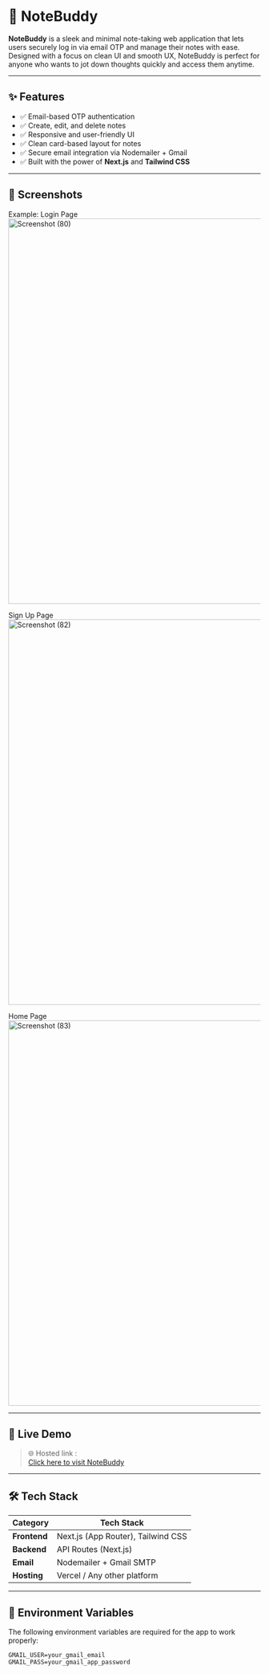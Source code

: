 # 📝 NoteBuddy

**NoteBuddy** is a sleek and minimal note-taking web application that lets users securely log in via email OTP and manage their notes with ease. Designed with a focus on clean UI and smooth UX, NoteBuddy is perfect for anyone who wants to jot down thoughts quickly and access them anytime.

---

## ✨ Features

- ✅ Email-based OTP authentication
- ✅ Create, edit, and delete notes
- ✅ Responsive and user-friendly UI
- ✅ Clean card-based layout for notes
- ✅ Secure email integration via Nodemailer + Gmail
- ✅ Built with the power of **Next.js** and **Tailwind CSS**

---

## 📸 Screenshots

Example:
Login Page
<img width="1366" height="768" alt="Screenshot (80)" src="https://github.com/user-attachments/assets/c53e2ad6-6026-433b-b2ca-e5b06c86f540" />

Sign Up Page
<img width="1366" height="768" alt="Screenshot (82)" src="https://github.com/user-attachments/assets/bf508139-be08-40e2-8d56-3b00cff39483" />

Home Page
<img width="1366" height="768" alt="Screenshot (83)" src="https://github.com/user-attachments/assets/21a8dc8d-ca15-45f0-a962-d1ab57602bcc" />


---

## 🚀 Live Demo

> 🌐 Hosted link :  
> [Click here to visit NoteBuddy](https://note-buddy-zeta.vercel.app/)

---

## 🛠️ Tech Stack

| Category     | Tech Stack                         |
| ------------ | ---------------------------------- |
| **Frontend** | Next.js (App Router), Tailwind CSS |
| **Backend**  | API Routes (Next.js)               |
| **Email**    | Nodemailer + Gmail SMTP            |
| **Hosting**  | Vercel / Any other platform        |

---

## 🔐 Environment Variables

The following environment variables are required for the app to work properly:

```env
GMAIL_USER=your_gmail_email
GMAIL_PASS=your_gmail_app_password
```
